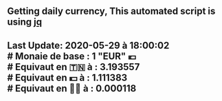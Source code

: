 ## Getting daily currency, This automated script is using [jq](https://stedolan.github.io/jq/)
## Last Update:  2020-05-29 à 18:00:02 </br># Monaie de base : 1 "EUR" 💶 </br> # Equivaut en 🇹🇳 à :  3.193557 </br> # Equivaut en 💵 à : 1.111383</br> # Equivaut en 🐱‍💻 à :  0.000118
